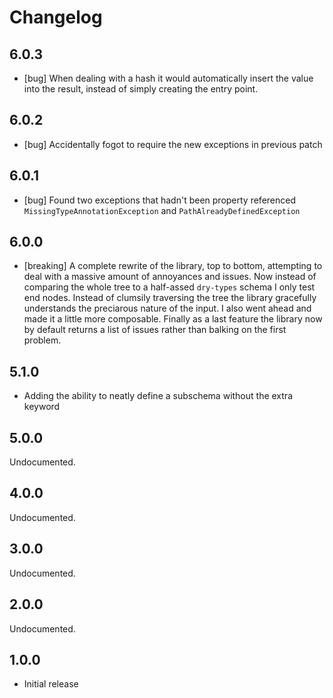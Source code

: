 # Changelog


## 6.0.3

  - [bug] When dealing with a hash it would automatically insert the value into the result, instead of simply creating the entry point.


## 6.0.2

  - [bug] Accidentally fogot to require the new exceptions in previous patch


## 6.0.1

  - [bug] Found two exceptions that hadn't been property referenced `MissingTypeAnnotationException` and `PathAlreadyDefinedException`

## 6.0.0

  - [breaking] A complete rewrite of the library, top to bottom, attempting to deal with a massive amount of annoyances and issues. Now instead of comparing the whole tree to a half-assed `dry-types` schema I only test end nodes. Instead of clumsily traversing the tree the library gracefully understands the preciarous nature of the input. I also went ahead and made it a little more composable. Finally as a last feature the library now by default returns a list of issues rather than balking on the first problem.

## 5.1.0

  - Adding the ability to neatly define a subschema without the extra keyword

## 5.0.0

Undocumented.

## 4.0.0

Undocumented.

## 3.0.0

Undocumented.

## 2.0.0

Undocumented.

## 1.0.0

  - Initial release
